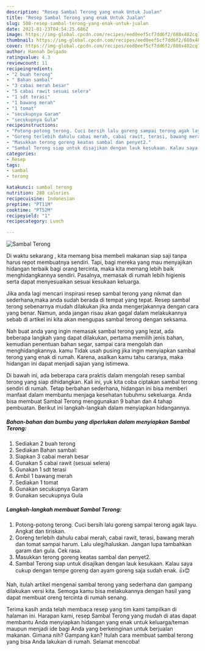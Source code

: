 ```yaml
---
description: "Resep Sambal Terong yang enak Untuk Jualan"
title: "Resep Sambal Terong yang enak Untuk Jualan"
slug: 508-resep-sambal-terong-yang-enak-untuk-jualan
date: 2021-01-23T04:54:25.686Z
image: https://img-global.cpcdn.com/recipes/eed0eef5cf7dd6f2/680x482cq70/sambal-terong-foto-resep-utama.jpg
thumbnail: https://img-global.cpcdn.com/recipes/eed0eef5cf7dd6f2/680x482cq70/sambal-terong-foto-resep-utama.jpg
cover: https://img-global.cpcdn.com/recipes/eed0eef5cf7dd6f2/680x482cq70/sambal-terong-foto-resep-utama.jpg
author: Hannah Delgado
ratingvalue: 4.3
reviewcount: 11
recipeingredient:
- "2 buah terong"
- " Bahan sambal"
- "3 cabai merah besar"
- "5 cabai rawit sesuai selera"
- "1 sdt terasi"
- "1 bawang merah"
- "1 tomat"
- "secukupnya Garam"
- "secukupnya Gula"
recipeinstructions:
- "Potong-potong terong. Cuci bersih lalu goreng sampai terong agak layu. Angkat dan tiriskan."
- "Goreng terlebih dahulu cabai merah, cabai rawit, terasi, bawang merah dan tomat sampai harum. Lalu uleg/haluskan. Jangan lupa tambahkan garam dan gula. Cek rasa."
- "Masukkan terong goreng keatas sambal dan penyet2."
- "Sambal Terong siap untuk disajikan dengan lauk kesukaan. Kalau saya cukup dengan tempe goreng dan ayam goreng saja sudah enak. 👍😊"
categories:
- Resep
tags:
- sambal
- terong

katakunci: sambal terong 
nutrition: 288 calories
recipecuisine: Indonesian
preptime: "PT11M"
cooktime: "PT52M"
recipeyield: "1"
recipecategory: Lunch

---
```



![Sambal Terong](https://img-global.cpcdn.com/recipes/eed0eef5cf7dd6f2/680x482cq70/sambal-terong-foto-resep-utama.jpg)

Di waktu  sekarang , kita memang bisa membeli makanan siap saji tanpa harus repot membuatnya sendiri. Tapi, bagi mereka yang mau menyajikan hidangan terbaik bagi orang tercinta, maka kita memang lebih baik menghidangkannya sendiri. Pasalnya, memasak di rumah lebih higienis serta dapat menyesuaikan sesuai kesukaan keluarga.

Jika anda lagi mencari inspirasi resep sambal terong yang nikmat dan sederhana,maka anda sudah berada di tempat yang tepat. Resep sambal terong  sebenarnya mudah dilakukan jika anda mengerjakannya dengan cara yang benar. Namun, anda jangan risau akan gagal dalam melakukannya 
sebab di artikel ini kita akan mengupas sambal terong dengan seksama.  



Nah buat anda yang ingin memasak sambal terong yang lezat, ada beberapa langkah yang dapat dilakukan, pertama memilih jenis bahan, kemudian penentuan bahan segar, sampai cara mengolah dan menghidangkannya. kamu Tidak usah pusing jika ingin menyiapkan sambal terong yang enak di rumah. Karena, asalkan kamu  tahu caranya, maka hidangan ini dapat menjadi sajian yang istimewa.

Di bawah ini, ada beberapa cara praktis  dalam mengolah resep sambal terong yang siap dihidangkan. Kali ini, yuk kita coba ciptakan sambal terong sendiri di rumah. Tetap berbahan sederhana, hidangan ini bisa memberi manfaat dalam membantu menjaga kesehatan tubuhmu sekeluarga. Anda bisa membuat Sambal Terong menggunakan 9 bahan dan 4 tahap pembuatan. Berikut ini langkah-langkah dalam menyiapkan hidangannya.

<!--inarticleads1-->

##### Bahan-bahan dan bumbu yang diperlukan dalam menyiapkan Sambal Terong:

1. Sediakan 2 buah terong
1. Sediakan  Bahan sambal:
1. Siapkan 3 cabai merah besar
1. Gunakan 5 cabai rawit (sesuai selera)
1. Gunakan 1 sdt terasi
1. Ambil 1 bawang merah
1. Sediakan 1 tomat
1. Gunakan secukupnya Garam
1. Gunakan secukupnya Gula




<!--inarticleads2-->

##### Langkah-langkah membuat Sambal Terong:

1. Potong-potong terong. Cuci bersih lalu goreng sampai terong agak layu. Angkat dan tiriskan.
1. Goreng terlebih dahulu cabai merah, cabai rawit, terasi, bawang merah dan tomat sampai harum. Lalu uleg/haluskan. Jangan lupa tambahkan garam dan gula. Cek rasa.
1. Masukkan terong goreng keatas sambal dan penyet2.
1. Sambal Terong siap untuk disajikan dengan lauk kesukaan. Kalau saya cukup dengan tempe goreng dan ayam goreng saja sudah enak. 👍😊




Nah, itulah artikel mengenai  sambal terong  yang sederhana dan gampang dilakukan versi kita. Semoga kamu bisa melakukannya dengan hasil yang dapat membuat oreng tercinta di rumah senang. 

Terima kasih anda telah membaca resep yang tim kami tampilkan di halaman ini. Harapan kami, resep  Sambal Terong yang mudah di atas dapat membantu Anda menyiapkan hidangan yang enak untuk keluarga/teman maupun menjadi ide bagi Anda yang berkeinginan untuk berjualan makanan. Gimana nih? Gampang kan? Itulah cara membuat sambal terong yang bisa Anda lakukan di rumah. Selamat mencoba!


